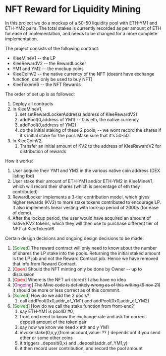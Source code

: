 # NFT Reward for Liquidity Mining

In this project we do a mockup of a 50-50 liquidity pool with ETH-YM1 and ETH-YM2 pairs. The total stakes is currently recorded as per amount of ETH for ease of implementation, and needs to be changed for a more complete implementation. 

The project consists of the following contract:
* KleeMineV1 -- the LP
* KleeRewardV2 -- the RewardLocker
* YM1 and YM2 -- the mockup coins
* KleeCoinV2 -- the native currency of the NFT (doesnt have exchange function, can only be used to buy NFT)
* KleeTokenV6 -- the NFT Rewards 

The order of set up is as followed:
1. Deploy all contracts
2. In KleeMineV1, 
   1. set setRewardLockerAddress( address of KleeRewardV2)
   2. addPool(0,address of YM1) -- 0 is eth, the native currency
   3. addPool(0,address of YM2) 
   4. do the initial staking of these 2 pools, -- we wont record the shares if it's initial stake for the pool. Make sure that it's 50-50. 
3. In KleeCoinV2,
   1. Transfer an initial amount of KV2 to the address of KleeRewardV2 for distribution of rewards

How it works:
1. User acquire their YM1 and YM2 in the various native coin address (DEX listing tbd)
2. User stake their amount of ETH-YM1 and/or ETH-YM2 in KleeMineV1, which will record their shares (which is percentage of eth they contributed)
3. RewardLocker implements a 3-tier contribution model, which gives higher rewards (KV2) to more stake tokens contributed to encourage LP. It also implements linear vesting with lock-up period of 2000s (for ease of demo).
4. After the lockup period, the user would have acquired an amount of native KV2 tokens, which they will then use to purchase different tier of NFT at KleeTokenV6. 


Certain design decisions and ongoing design decisions to be made:
1. \[<span style="color:Green">Solved</span>\] The reward contract will only need to know about the number of shares the LP stake into the pools. Returning the initial staked amount is the LP job and not the Reward Contract job. Hence we have removed that info from Reward Contract. 
2. \[<span style="color:red">Open</span>\] Should the NFT minting only be done by Owner -- up to discussion 
3. \[<span style="color:red">Open</span>\] Where is the NFT uri stored? I also have no idea
4. \[<span style="color:purple">Ongoing</span>\] ~~The Mine code is definitely wrong as of this writing (9 nov 21)~~ It should be more or less correct as of this commmit.  
5. \[<span style="color:Green">Solved</span>\] How do we add the 2 pools? 
   1. call addPool(0x0,addr_of_YM1) and addPool(0x0,addr_of_YM2)
6. \[<span style="color:Green">Solved</span>\] How do we call the stake function from front-end? 
   1. say ETH-YM1 is poolID #0, 
   2. front end need to know the exchange rate and ask for correct deposit amount of the token pair
   3. say now we know we need x eth and y YM1
   4. invoke stake(0,x,y,{from:account,value: ?? } depends onf if you send ether or some other coins
   5. it triggers _deposit(0,x) and _deposit(addr_of_YM1,y)
   6. it then record user contribution, and record the pool amount 